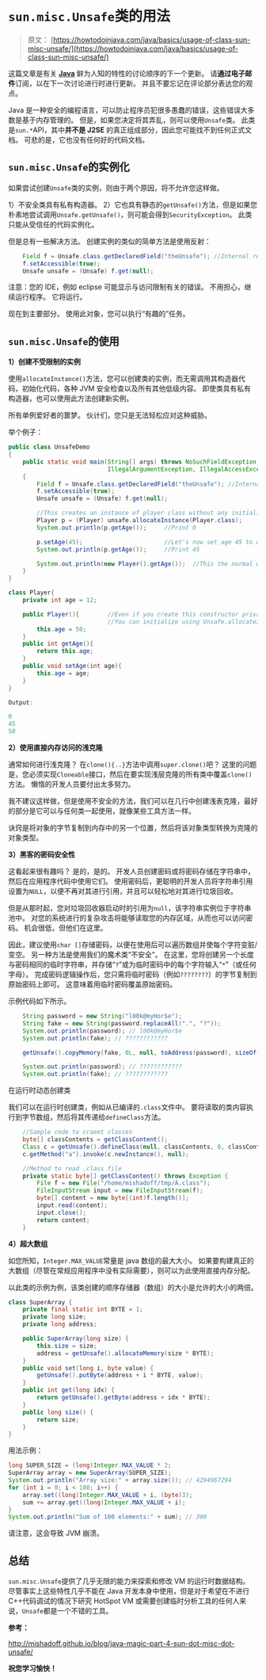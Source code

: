 # `sun.misc.Unsafe`类的用法

> 原文： [https://howtodoinjava.com/java/basics/usage-of-class-sun-misc-unsafe/](https://howtodoinjava.com/java/basics/usage-of-class-sun-misc-unsafe/)

这篇文章是有关 [**Java**](//howtodoinjava.com/tag/java-hidden-features/ "java hidden features") 鲜为人知的特性的讨论顺序的下一个更新。 请**通过电子邮件**订阅，以在下一次讨论进行时进行更新。 并且不要忘记在评论部分表达您的观点。

Java 是一种安全的编程语言，可以防止程序员犯很多愚蠢的错误，这些错误大多数是基于内存管理的。 但是，如果您决定将其弄乱，则可以使用`Unsafe`类。 此类是`sun.*`API，其中**并不是 J2SE** 的真正组成部分，因此您可能找不到任何正式文档。 可悲的是，它也没有任何好的代码文档。

## `sun.misc.Unsafe`的实例化

如果尝试创建`Unsafe`类的实例，则由于两个原因，将不允许您这样做。

1）不安全类具有私有构造器。
2）它也具有静态的`getUnsafe()`方法，但是如果您朴素地尝试调用`Unsafe.getUnsafe()`，则可能会得到`SecurityException`。 此类只能从受信任的代码实例化。

但是总有一些解决方法。 创建实例的类似的简单方法是使用反射：

```java
	Field f = Unsafe.class.getDeclaredField("theUnsafe"); //Internal reference
	f.setAccessible(true);
	Unsafe unsafe = (Unsafe) f.get(null);

```

注意：您的 IDE，例如 eclipse 可能显示与访问限制有关的错误。 不用担心，继续运行程序。 它将运行。

现在到主要部分。 使用此对象，您可以执行“有趣的”任务。

## `sun.misc.Unsafe`的使用

**1）创建不受限制的实例**

使用`allocateInstance()`方法，您可以创建类的实例，而无需调用其构造器代码，初始化代码，各种 JVM 安全检查以及所有其他低级内容。 即使类具有私有构造器，也可以使用此方法创建新实例。

所有单例爱好者的噩梦。 伙计们，您只是无法轻松应对这种威胁。

举个例子：

```java
public class UnsafeDemo 
{
	public static void main(String[] args) throws NoSuchFieldException, SecurityException, 
							IllegalArgumentException, IllegalAccessException, InstantiationException 
	{
		Field f = Unsafe.class.getDeclaredField("theUnsafe"); //Internal reference
		f.setAccessible(true);
		Unsafe unsafe = (Unsafe) f.get(null);

		//This creates an instance of player class without any initialization
		Player p = (Player) unsafe.allocateInstance(Player.class);
		System.out.println(p.getAge());		//Print 0

		p.setAge(45);						//Let's now set age 45 to un-initialized object
		System.out.println(p.getAge());		//Print 45

		System.out.println(new Player().getAge());	//This the normal way to get fully initialized object; Prints 50
	}
}

class Player{
	private int age = 12;

	public Player(){		//Even if you create this constructor private; 
							//You can initialize using Unsafe.allocateInstance()
		this.age = 50;
	}
	public int getAge(){
		return this.age;
	}
	public void setAge(int age){
		this.age = age;
	}
}

Output:

0
45
50

```

**2）使用直接内存访问的浅克隆**

通常如何进行浅克隆？ 在`clone(){..}`方法中调用`super.clone()`吧？ 这里的问题是，您必须实现`Cloneable`接口，然后在要实现浅层克隆的所有类中覆盖`clone()`方法。 懒惰的开发人员要付出太多努力。

我不建议这样做，但是使用不安全的方法，我们可以在几行中创建浅表克隆，最好的部分是它可以与任何类一起使用，就像某些工具方法一样。

诀窍是将对象的字节复制到内存中的另一个位置，然后将该对象类型转换为克隆的对象类型。

**3）黑客的密码安全性**

这看起来很有趣吗？ 是的，是的。 开发人员创建密码或将密码存储在字符串中，然后在应用程序代码中使用它们。 使用密码后，更聪明的开发人员将字符串引用设置为`NULL`，以便不再对其进行引用，并且可以轻松地对其进行垃圾回收。

但是从那时起，您对垃圾回收器启动时的引用为`null`，该字符串实例位于字符串池中。 对您的系统进行的复杂攻击将能够读取您的内存区域，从而也可以访问密码。 机会很低，但他们在这里。

因此，建议使用`char []`存储密码，以便在使用后可以遍历数组并使每个字符变脏/变空。
另一种方法是使用我们的魔术类“不安全”。 在这里，您将创建另一个长度与密码相同的临时字符串，并存储“`?`”或为临时密码中的每个字符输入“`*`”（或任何字母）。 完成密码逻辑操作后，您只需将临时密码（例如`????????`）的字节复制到原始密码上即可。 这意味着用临时密码覆盖原始密码。

示例代码如下所示。

```java
	String password = new String("l00k@myHor$e");
	String fake = new String(password.replaceAll(".", "?"));
	System.out.println(password); // l00k@myHor$e
	System.out.println(fake); // ????????????

	getUnsafe().copyMemory(fake, 0L, null, toAddress(password), sizeOf(password));

	System.out.println(password); // ????????????
	System.out.println(fake); // ????????????

```

在运行时动态创建类

我们可以在运行时创建类，例如从已编译的`.class`文件中。 要将读取的类内容执行到字节数组，然后将其传递给`defineClass`方法。

```java
	//Sample code to craeet classes
	byte[] classContents = getClassContent();
	Class c = getUnsafe().defineClass(null, classContents, 0, classContents.length);
    c.getMethod("a").invoke(c.newInstance(), null); 

	//Method to read .class file
	private static byte[] getClassContent() throws Exception {
		File f = new File("/home/mishadoff/tmp/A.class");
		FileInputStream input = new FileInputStream(f);
		byte[] content = new byte[(int)f.length()];
		input.read(content);
		input.close();
		return content;
	}

```

**4）超大数组**

如您所知，`Integer.MAX_VALUE`常量是 java 数组的最大大小。 如果要构建真正的大数组（尽管在常规应用程序中没有实际需要），则可以为此使用直接内存分配。

以此类的示例为例，该类创建的顺序存储器（数组）的大小是允许的大小的两倍。

```java
class SuperArray {
    private final static int BYTE = 1;
    private long size;
    private long address;

    public SuperArray(long size) {
        this.size = size;
        address = getUnsafe().allocateMemory(size * BYTE);
    }
    public void set(long i, byte value) {
        getUnsafe().putByte(address + i * BYTE, value);
    }
    public int get(long idx) {
        return getUnsafe().getByte(address + idx * BYTE);
    }
    public long size() {
        return size;
    }
}

```

用法示例：

```java
long SUPER_SIZE = (long)Integer.MAX_VALUE * 2;
SuperArray array = new SuperArray(SUPER_SIZE);
System.out.println("Array size:" + array.size()); // 4294967294
for (int i = 0; i < 100; i++) { 
	array.set((long)Integer.MAX_VALUE + i, (byte)3); 
	sum += array.get((long)Integer.MAX_VALUE + i); 
} 
System.out.println("Sum of 100 elements:" + sum); // 300
```

请注意，这会导致 JVM 崩溃。

## 总结

`sun.misc.Unsafe`提供了几乎无限的能力来探索和修改 VM 的运行时数据结构。 尽管事实上这些特性几乎不能在 Java 开发本身中使用，但是对于希望在不进行 C++代码调试的情况下研究 HotSpot VM 或需要创建临时分析工具的任何人来说，`Unsafe`都是一个不错的工具。

**参考：**

<http://mishadoff.github.io/blog/java-magic-part-4-sun-dot-misc-dot-unsafe/>

 **祝您学习愉快！**